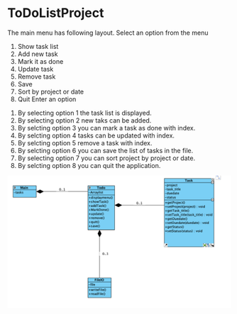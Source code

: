 # ToDoListProject
The main menu has following layout.
Select an option from the menu
1) Show task list 
2) Add new task
3) Mark it as done
4) Update task
5) Remove task
6) Save
7) Sort by project or date
8) Quit
Enter an option
1. By selecting option 1 the task list is displayed.
2. By selecting option 2 new taks can be added.
3. By selcting option 3 you can mark a task as done with index.
4. By selcting option 4 tasks can be updated with index.
5. By selcting option 5 remove a task with index.
6. By selcting option 6 you can save the list of tasks in the file.
7. By selecting option 7 you can sort project by project or date.
8. By selcting option 8 you can quit the application.

![class diagram todolist](https://github.com/ThatiMounika/ToDoListProject/blob/smallbranch/Class%20diagram%20todolist.png)
